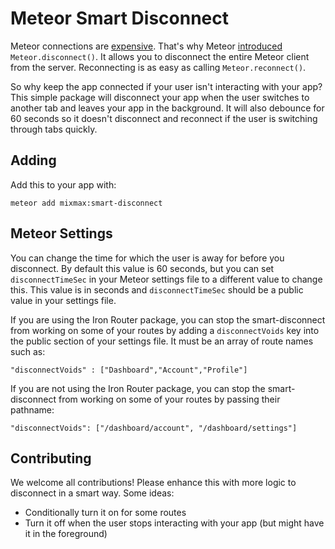 # Meteor Smart Disconnect

Meteor connections are [expensive](https://groups.google.com/forum/?hl=en&fromgroups#!searchin/meteor-core/meteor.disconnect/meteor-core/tHc9kC4mjcI/0ktN9qead8EJ). That's why Meteor [introduced](https://github.com/meteor/meteor/pull/1151) `Meteor.disconnect()`. It allows you to disconnect the entire Meteor client from the server. Reconnecting is as easy as calling `Meteor.reconnect()`.

So why keep the app connected if your user isn't interacting with your app? This simple package will disconnect your app when the user switches to another tab and leaves your app in the background. It will also debounce for 60 seconds so it doesn't disconnect and reconnect if the user is switching through tabs quickly.

## Adding

Add this to your app with:

```
meteor add mixmax:smart-disconnect
```

## Meteor Settings
You can change the time for which the user is away for before you disconnect. By default this value is 60 seconds, but you can set `disconnectTimeSec` in your Meteor settings file to a different value to change this. This value is in seconds and `disconnectTimeSec` should be a public value in your settings file.

If you are using the Iron Router package, you can stop the smart-disconnect from working on some of your routes by adding a `disconnectVoids` key into the public section of your settings file. It must be an array of route names such as:

    "disconnectVoids" : ["Dashboard","Account","Profile"]

If you are not using the Iron Router package, you can stop the smart-disconnect from working on some of your routes by passing their pathname:

    "disconnectVoids": ["/dashboard/account", "/dashboard/settings"]

## Contributing

We welcome all contributions! Please enhance this with more logic to disconnect in a smart way. Some ideas:

* Conditionally turn it on for some routes
* Turn it off when the user stops interacting with your app (but might have it in the foreground)
